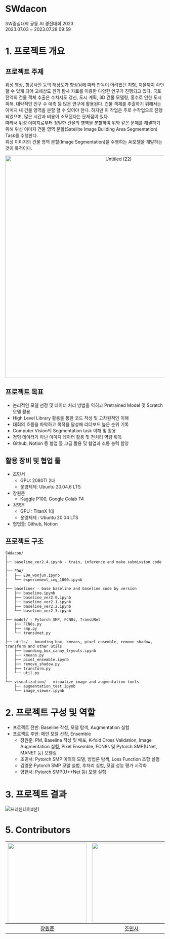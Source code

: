 # SWdacon

SW중심대학 공동 AI 경진대회 2023  
2023.07.03 ~ 2023.07.28 09:59  

# 1. 프로젝트 개요

## 프로젝트 주제
위성 영상, 항공사진 등의 해상도가 향상됨에 따라 판독이 어려웠던 지형, 지물까지 확인할 수 있게 되어 고해상도 원격 탐사 자료를 이용한 다양한 연구가 진행되고 있다. 국토 전역의 건물 객체 추출은 수치지도 갱신, 도시 계획, 3D 건물 모델링, 홍수로 인한 도시 피해, 대략적인 인구 수 예측 등 많은 연구에 활용된다. 건물 객체를 추출하기 위해서는 이미지 내 건물 영역을 분할 할 수 있어야 한다. 하지만 이 작업은 주로 수작업으로 진행되었으며, 많은 시간과 비용이 소모된다는 문제점이 있다.  
따라서 위성 이미지로부터 정밀한 건물의 영역을 분할하여 위와 같은 문제를 해결하기 위해 위성 이미지 건물 영역 분할(Satellite Image Building Area Segmentation) Task를 수행한다.  
위성 이미지의 건물 영역 분할(Image Segmentation)을 수행하는 AI모델을 개발하는 것이 목적이다.  
<p align="center">
  <img src="https://github.com/KURasengan/SWdacon/assets/104672441/23c0fc67-0d1d-4866-9096-e124c3f13743" alt="Untitled (22)" width="700" height="auto">
</p>

## 프로젝트 목표
- 논리적인 모델 선정 및 데이터 처리 방법을 익히고 Pretrained Model 및 Scratch 모델 활용
- High Level Library 활용을 통한 코드 작성 및 고차원적인 이해
- 대회의 흐름을 파악하고 목적을 달성해 리더보드 높은 순위 기록
- Computer Vision의 Segmentation task 이해 및 활용
- 정형 데이터가 아닌 이미지 데이터 활용 및 전처리 역량 획득
- Github, Notion 등 협업 툴 고급 활용 및 협업과 소통 능력 함양

## 활용 장비 및 협업 툴
- 조민서
    - GPU: 2080TI 2대
    - 운영체제: Ubuntu 20.04.6 LTS
- 장원준
    - Kaggle P100, Google Colab T4
- 김영운
    - GPU : TitanX 1대
    - 운영체제 : Ubuntu 20.04 LTS
- 협업툴: Github, Notion

## 프로젝트 구조
```
SWdacon/
│
├── baseline_ver2.4.ipynb - train, inference and make submission code
│
├── EDA/
|   ├── EDA_wonjun.ipynb
|   └── experiement_img_1000.ipynb
│
├── baseline/ - base baseline and baseline code by version
│   ├── baseline.ipynb
│   ├── baseline_ver2.0.ipynb
│   ├── baseline_ver2.1.ipynb
│   ├── baseline_ver2.2.ipynb
│   └── baseline_ver2.3.ipynb
│
├── model/ - Pytorch SMP, FCN8s, TransUNet
│   ├── FCN8s.py
│   ├── smp.py
│   └── transUnet.py
│
├── utils/ - bounding box, kmeans, pixel ensemble, remove shadow, transform and other utils
│   ├── bounding_box_canny_tryouts.ipynb
│   ├── kmeans.py
│   ├── pixel_ensemble.ipynb
│   ├── remove_shadow.py
│   ├── transform.py
│   └── util.py
|
└── visualization/ - visualize image and augmentation tools
    ├── augmentation_test.ipynb
    └── image_viewer.ipynb
```

# 2. 프로젝트 구성 및 역할

- 프로젝트 전반: Baseline 작성, 모델 탐색, Augmentation 실험
- 프로젝트 후반: 메인 모델 선정, Ensemble
    - 장원준: PM, Baseline 작성 및 배포, K-fold Cross Validation, Image Augmentation 실험, Pixel Ensemble, FCN8s 및 Pytorch SMP(UNet, MANET 등) 모델링
    - 조민서: Pytorch SMP 이외의 모델, 방법론 탐색, Loss Function 조합 실험
    - 김영운:Pytorch SMP 모델 실험, 후처리 실험, 모델 성능 평가 시각화
    - 양현서: Pytorch SMP(U++Net 등) 모델 실험

# 3. 프로젝트 결과
![프레젠테이d션1](https://github.com/KURasengan/SWdacon/assets/104672441/623fa63e-e9b0-499d-8852-e0ceb58f641b)

# 5. Contributors
| <img src="https://avatars.githubusercontent.com/u/104672441?v=4" width=250> | <img src="https://avatars.githubusercontent.com/u/120074890?v=4" width=250> | <img src="https://avatars.githubusercontent.com/u/109717248?v=4" width=250> | <img src="https://avatars.githubusercontent.com/u/125948625?v=4" width=250> |
| :-------------------------------------------------------------------------------------------------------------------------: | :-------------------------------------------------------------------------------------------------------------------------: | :-------------------------------------------------------------------------------------------------------------------------: | :-------------------------------------------------------------------------------------------------------------------------: |
|                                           [장원준](https://github.com/jwj51720)                                            |                                           [조민서](https://github.com/ChoChoMinSeo)                                            |                                            [김영운](https://github.com/duddns2048)                                            |                                         [양현서](https://github.com/huitsix-86)                                          |
